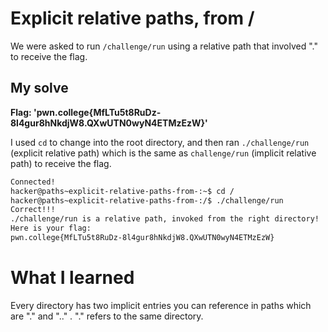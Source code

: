 # Explicit relative paths, from /

We were asked to run ``/challenge/run`` using a relative path that involved "." to receive the flag.

## My solve
**Flag: 'pwn.college{MfLTu5t8RuDz-8l4gur8hNkdjW8.QXwUTN0wyN4ETMzEzW}'** 

I used ``cd`` to change into the root directory, and then ran ``./challenge/run`` (explicit relative path) which is the same as ``challenge/run`` (implicit relative path) to receive the flag. 

```bash
Connected!
hacker@paths~explicit-relative-paths-from-:~$ cd /
hacker@paths~explicit-relative-paths-from-:/$ ./challenge/run
Correct!!!
./challenge/run is a relative path, invoked from the right directory!
Here is your flag:
pwn.college{MfLTu5t8RuDz-8l4gur8hNkdjW8.QXwUTN0wyN4ETMzEzW}
```

# What I learned

Every directory has two implicit entries you can reference in paths which are "." and ".." . "." refers to the same directory. 
